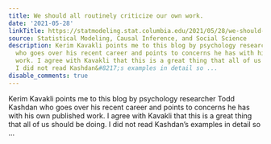 ```yaml
---
title: We should all routinely criticize our own work.
date: '2021-05-28'
linkTitle: https://statmodeling.stat.columbia.edu/2021/05/28/we-should-all-routinely-criticize-our-own-work/
source: Statistical Modeling, Causal Inference, and Social Science
description: Kerim Kavakli points me to this blog by psychology researcher Todd Kashdan
  who goes over his recent career and points to concerns he has with his own published
  work. I agree with Kavakli that this is a great thing that all of us should be doing.
  I did not read Kashdan&#8217;s examples in detail so ...
disable_comments: true
---
```

Kerim Kavakli points me to this blog by psychology researcher Todd Kashdan who goes over his recent career and points to concerns he has with his own published work. I agree with Kavakli that this is a great thing that all of us should be doing. I did not read Kashdan&#8217;s examples in detail so ...